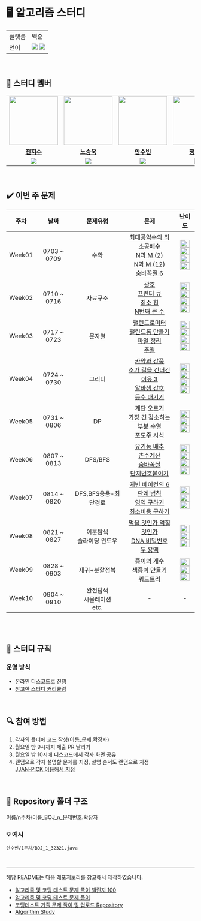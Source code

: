 

# 🖥 알고리즘 스터디

<table>
    <td>플랫폼</td>
    <td>백준</td>
  </tr>
  <tr>
    <td>언어</td>
    <td><img src="https://img.shields.io/badge/java-007396?style=for-the-badge&logo=java&logoColor=white"> 
        <img src="https://img.shields.io/badge/python-3776AB?style=for-the-badge&logo=python&logoColor=white">
  </tr>
</table>

<br/>

## 🤖 스터디 멤버

<table>
 <tr>
    <td align="center"><a href="https://github.com/zyyyyyysoo"><img src="https://avatars.githubusercontent.com/zyyyyyysoo" width="130px;" alt=""></a></td>
    <td align="center"><a href="https://github.com/SeungukNoh"><img src="https://avatars.githubusercontent.com/SeungukNoh" width="130px;" alt=""></a></td>
    <td align="center"><a href="https://github.com/richsubin"><img src="https://avatars.githubusercontent.com/richsubin" width="130px;" alt=""></a></td>
    <td align="center"><a href="https://github.com/gilyeon00"><img src="https://avatars.githubusercontent.com/gilyeon00" width="130px;" alt=""></a></td>
  </tr>
  <tr>
    <td align="center"><a href="https://github.com/zyyyyyysoo"><b>전지수</b></a></td>
    <td align="center"><a href="https://github.com/SeungukNoh"><b>노승욱</b></a></td>
    <td align="center"><a href="https://github.com/richsubin"><b>안수빈</b></a></td>
    <td align="center"><a href="https://github.com/gilyeon00"><b>정길연</b></a></td>
  </tr>
  
  <tr> 
    <td align="center">
    <img src="https://img.shields.io/badge/Python-3776AB?style=for-the-badge&logo=python&logoColor=white">
    </td>
    <td align="center">
    <img src="https://img.shields.io/badge/Java-007396?style=for-the-badge&logo=java&logoColor=white"></td>
    <td align="center">
    <img src="https://img.shields.io/badge/Java-007396?style=for-the-badge&logo=java&logoColor=white">
     </td>
    <td align="center">
    <img src="https://img.shields.io/badge/Python-3776AB?style=for-the-badge&logo=python&logoColor=white">
    </td>

</table>

<br/>

## ✔️ 이번 주 문제

| 주차 | 날짜 | 문제유형 | 문제 | 난이도 |
|:---:|:---:|:---:|:---:|:---:|
|Week01|0703 ~ 0709| 수학 |[최대공약수와 최소공배수](https://www.acmicpc.net/problem/2609) <br>[N과 M (2)](https://www.acmicpc.net/problem/15650)<br> [N과 M (12)](https://www.acmicpc.net/problem/15666)<br>[숨바꼭질 6](https://www.acmicpc.net/problem/17087)| <img height="20px" width="25px" src="https://static.solved.ac/tier_small/5.svg"/><br><img height="20px" width="25px" src="https://static.solved.ac/tier_small/8.svg"/><br><img height="20px" width="25px" src="https://static.solved.ac/tier_small/9.svg"/><br><img height="20px" width="25px" src="https://static.solved.ac/tier_small/9.svg"/>|
|Week02|0710 ~ 0716| 자료구조|[괄호](https://www.acmicpc.net/problem/9012)<br>[프린터 큐](https://www.acmicpc.net/problem/1966)<br>[최소 힙](https://www.acmicpc.net/problem/1927)<br>[N번째 큰 수](https://www.acmicpc.net/problem/2075) | <img height="20px" width="25px" src="https://static.solved.ac/tier_small/7.svg"/><br><img height="20px" width="25px" src="https://static.solved.ac/tier_small/8.svg"/><br><img height="20px" width="25px" src="https://static.solved.ac/tier_small/9.svg"/><br><img height="20px" width="25px" src="https://static.solved.ac/tier_small/9.svg"/> |
|Week03|0717 ~ 0723|문자열|[팰린드로미터](https://www.acmicpc.net/problem/4096)<br>[팰린드롬 만들기](https://www.acmicpc.net/problem/1213)<br>[파일 정리](https://www.acmicpc.net/problem/20291)<br>[추월](https://www.acmicpc.net/problem/2002) | <img height="20px" width="25px" src="https://static.solved.ac/tier_small/7.svg"/><br><img height="20px" width="25px" src="https://static.solved.ac/tier_small/8.svg"/><br><img height="20px" width="25px" src="https://static.solved.ac/tier_small/8.svg"/><br><img height="20px" width="25px" src="https://static.solved.ac/tier_small/10.svg"/>   |
|Week04|0724 ~ 0730|그리디 |[카약과 강풍](https://www.acmicpc.net/problem/2891)<br>[소가 길을 건너간 이유 3](https://www.acmicpc.net/problem/14469)<br>[알바생 강호](https://www.acmicpc.net/problem/1758)<br>[등수 매기기](https://www.acmicpc.net/problem/2012) | <img height="20px" width="25px" src="https://static.solved.ac/tier_small/6.svg"/><br><img height="20px" width="25px" src="https://static.solved.ac/tier_small/7.svg"/><br><img height="20px" width="25px" src="https://static.solved.ac/tier_small/7.svg"/><br><img height="20px" width="25px" src="https://static.solved.ac/tier_small/8.svg"/> |
|Week05|0731 ~ 0806|DP| [계단 오르기](https://www.acmicpc.net/problem/2579)<br>[가장 긴 감소하는 부분 수열](https://www.acmicpc.net/problem/11722)<br>[포도주 시식](https://www.acmicpc.net/problem/2156) | <img height="20px" width="25px" src="https://static.solved.ac/tier_small/8.svg"/><br><img height="20px" width="25px" src="https://static.solved.ac/tier_small/9.svg"/><br><img height="20px" width="25px" src="https://static.solved.ac/tier_small/10.svg"/> |
|Week06|0807 ~ 0813|DFS/BFS|[유기농 배추](https://www.acmicpc.net/problem/1012)<br>[촌수계산](https://www.acmicpc.net/problem/2644)<br>[숨바꼭질](https://www.acmicpc.net/problem/1697)<br>[단지번호붙이기](https://www.acmicpc.net/problem/2667) |  <img height="20px" width="25px" src="https://static.solved.ac/tier_small/9.svg"/><br><img height="20px" width="25px" src="https://static.solved.ac/tier_small/9.svg"/><br><img height="20px" width="25px" src="https://static.solved.ac/tier_small/10.svg"/><br><img height="20px" width="25px" src="https://static.solved.ac/tier_small/10.svg"/> |
|Week07|0814 ~ 0820| DFS,BFS응용-최단경로 |[케빈 베이컨의 6단계 법칙](https://www.acmicpc.net/problem/1389)<br>[영역 구하기](https://www.acmicpc.net/problem/2583)<br>[최소비용 구하기](https://www.acmicpc.net/problem/1916) | <img height="20px" width="25px" src="https://static.solved.ac/tier_small/10.svg"/><br><img height="20px" width="25px" src="https://static.solved.ac/tier_small/10.svg"/><br><img height="20px" width="25px" src="https://static.solved.ac/tier_small/11.svg"/> |
|Week08|0821 ~ 0827|이분탐색<br>슬라이딩 윈도우| [먹을 것인가 먹힐 것인가](https://www.acmicpc.net/problem/7795)<br>[DNA 비밀번호](https://www.acmicpc.net/problem/12891)<br>[두 용액](https://www.acmicpc.net/problem/2470) | <img height="20px" width="25px" src="https://static.solved.ac/tier_small/8.svg"/><br><img height="20px" width="25px" src="https://static.solved.ac/tier_small/9.svg"/><br><img height="20px" width="25px" src="https://static.solved.ac/tier_small/11.svg"/>  |
|Week09|0828 ~ 0903| 재귀+분할정복|[종이의 개수](https://www.acmicpc.net/problem/1780)<br>[색종이 만들기](https://www.acmicpc.net/problem/2630)<br>[쿼드트리](https://www.acmicpc.net/problem/1992) | <img height="20px" width="25px" src="https://static.solved.ac/tier_small/9.svg"/><br><img height="20px" width="25px" src="https://static.solved.ac/tier_small/9.svg"/><br><img height="20px" width="25px" src="https://static.solved.ac/tier_small/10.svg"/>  |
|Week10|0904 ~ 0910| 완전탐색<br>시뮬레이션<br>etc. | -|- |



<br/>

<br/>

## 📌 스터디 규칙

### 운영 방식

- 온라인 디스코드로 진행
- [참고한 스터디 커리큘럼](https://dev-dain.tistory.com/155)
<br/>

## 🔍 참여 방법

1.  각자의 폴더에 코드 작성(이름_문제.확장자)
2.  월요일 밤 9시까지 제출 PR 날리기
3.  월요일 밤 10시에 디스코드에서 각자 화면 공유
4. 랜덤으로 각자 설명할 문제를 지정, 설명 순서도 랜덤으로 지정<br>
[JJAN-PICK 이용해서 지정](https://github.com/richsubin/JJAN-Pick)
<br/>

## 📁 Repository 폴더 구조

이름/n주차/이름_BOJ_n_문제번호.확장자
### 💡 예시
`안수빈/1주차/BOJ_1_32321.java`

<br/>

---

해당 README는 다음 레포지토리를 참고해서 제작하였습니다.

- [알고리즘 및 코딩 테스트 문제 풀이 챌린지 100](https://github.com/ellynhan/challenge100-codingtest-study)
- [알고리즘 및 코딩 테스트 문제 풀이](https://github.com/Seongho0503/Algo_Study)
- [코딩테스트 기출 문제 풀이 및 업로드 Repository](https://github.com/CodeTest-StudyGroup/Code-Test-Study)
- [Algorithm Study](https://github.com/tldjfj123/Algorithm_Study)
